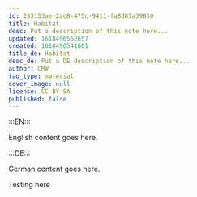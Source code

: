 ```yaml
---
id: 233153ae-2ac8-475c-9411-fa8d87a39830
title: Habitat
desc: Put a description of this note here...
updated: 1618496562657
created: 1618496541801
title_de: Habitat
desc_de: Put a DE description of this note here...
author: CMW
tao_type: material
cover_image: null
license: CC BY-SA
published: false
---
```


:::EN:::

English content goes here.

:::DE:::

German content goes here.

Testing here
